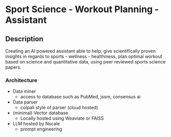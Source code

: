 # Sport Science - Workout Planning - Assistant

## Description

Creating an AI powered assistant able to help, give scientifically proven insights in regards to sports - wellness - healthiness, plan optimal workout based on science and quantitative data, using peer reviewed sports science papers.

### Architecture

- Data miner
    - access to database such as PubMed, jssm, consensus ai
- Data parser
    - colpali style of parser (cloud hosted)
- (minimal) Vector database
    - Locally hosted using Weaviate or FAISS
- LLM hosted by Nscale
    - prompt engineering